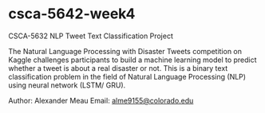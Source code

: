 # csca-5642-week4

CSCA-5632 NLP Tweet Text Classification Project

The Natural Language Processing with Disaster Tweets competition on Kaggle challenges participants to build a machine learning model to predict whether a tweet is about a real disaster or not. This is a binary text classification problem in the field of Natural Language Processing (NLP) using neural network (LSTM/ GRU).

Author: Alexander Meau
Email: alme9155@colorado.edu
